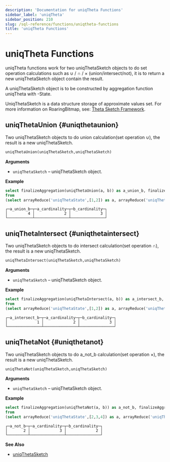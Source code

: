 ```yaml
---
description: 'Documentation for uniqTheta Functions'
sidebar_label: 'uniqTheta'
sidebar_position: 210
slug: /sql-reference/functions/uniqtheta-functions
title: 'uniqTheta Functions'
---
```


# uniqTheta Functions

uniqTheta functions work for two uniqThetaSketch objects to do set operation calculations such as  ∪ / ∩ / × (union/intersect/not), it is to return a new uniqThetaSketch object contain the result.

A uniqThetaSketch object is to be constructed by aggregation function uniqTheta with -State.

UniqThetaSketch is a data structure storage of approximate values set.
For more information on RoaringBitmap, see: [Theta Sketch Framework](https://datasketches.apache.org/docs/Theta/ThetaSketchFramework.html).

## uniqThetaUnion \{#uniqthetaunion}

Two uniqThetaSketch objects to do union calculation(set operation ∪), the result is a new uniqThetaSketch.

```sql
uniqThetaUnion(uniqThetaSketch,uniqThetaSketch)
```

**Arguments**

- `uniqThetaSketch` – uniqThetaSketch object.

**Example**

```sql
select finalizeAggregation(uniqThetaUnion(a, b)) as a_union_b, finalizeAggregation(a) as a_cardinality, finalizeAggregation(b) as b_cardinality
from
(select arrayReduce('uniqThetaState',[1,2]) as a, arrayReduce('uniqThetaState',[2,3,4]) as b );
```

```text
┌─a_union_b─┬─a_cardinality─┬─b_cardinality─┐
│         4 │             2 │             3 │
└───────────┴───────────────┴───────────────┘
```

## uniqThetaIntersect \{#uniqthetaintersect}

Two uniqThetaSketch objects to do intersect calculation(set operation ∩), the result is a new uniqThetaSketch.

```sql
uniqThetaIntersect(uniqThetaSketch,uniqThetaSketch)
```

**Arguments**

- `uniqThetaSketch` – uniqThetaSketch object.

**Example**

```sql
select finalizeAggregation(uniqThetaIntersect(a, b)) as a_intersect_b, finalizeAggregation(a) as a_cardinality, finalizeAggregation(b) as b_cardinality
from
(select arrayReduce('uniqThetaState',[1,2]) as a, arrayReduce('uniqThetaState',[2,3,4]) as b );
```

```text
┌─a_intersect_b─┬─a_cardinality─┬─b_cardinality─┐
│             1 │             2 │             3 │
└───────────────┴───────────────┴───────────────┘
```

## uniqThetaNot \{#uniqthetanot}

Two uniqThetaSketch objects to do a_not_b calculation(set operation ×), the result is a new uniqThetaSketch.

```sql
uniqThetaNot(uniqThetaSketch,uniqThetaSketch)
```

**Arguments**

- `uniqThetaSketch` – uniqThetaSketch object.

**Example**

```sql
select finalizeAggregation(uniqThetaNot(a, b)) as a_not_b, finalizeAggregation(a) as a_cardinality, finalizeAggregation(b) as b_cardinality
from
(select arrayReduce('uniqThetaState',[2,3,4]) as a, arrayReduce('uniqThetaState',[1,2]) as b );
```

```text
┌─a_not_b─┬─a_cardinality─┬─b_cardinality─┐
│       2 │             3 │             2 │
└─────────┴───────────────┴───────────────┘
```

**See Also**

- [uniqThetaSketch](/sql-reference/aggregate-functions/reference/uniqthetasketch)
